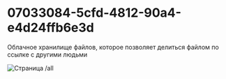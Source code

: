 # 07033084-5cfd-4812-90a4-e4d24ffb6e3d
Облачное хранилище файлов, которое позволяет делиться файлом по ссылке с другими людьми

![Страница /all ](https://imgur.com/puLnbTp) 
